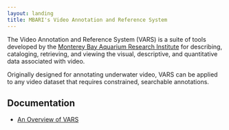 ```yaml
---
layout: landing
title: MBARI's Video Annotation and Reference System
---
```


The Video Annotation and Reference System (VARS) is a suite of tools developed by the [Monterey Bay Aquarium Research Institute](http://www.mbari.org) for describing, cataloging, retrieving, and viewing the visual, descriptive, and quantitative data associated with video.

Originally designed for annotating underwater video, VARS can be applied to any video dataset that requires constrained, searchable annotations.

## Documentation
- [An Overview of VARS](vars_overview.html)